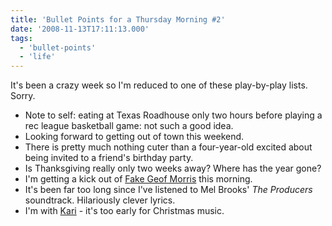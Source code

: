 ```yaml
---
title: 'Bullet Points for a Thursday Morning #2'
date: '2008-11-13T17:11:13.000'
tags:
  - 'bullet-points'
  - 'life'
---
```


It's been a crazy week so I'm reduced to one of these play-by-play lists. Sorry.

- Note to self: eating at Texas Roadhouse only two hours before playing a rec league basketball game: not such a good idea.
- Looking forward to getting out of town this weekend.
- There is pretty much nothing cuter than a four-year-old excited about being invited to a friend's birthday party.
- Is Thanksgiving really only two weeks away? Where has the year gone?
- I'm getting a kick out of [Fake Geof Morris](http://twitter.com/fakegfmorris/) this morning.
- It's been far too long since I've listened to Mel Brooks' _The Producers_ soundtrack. Hilariously clever lyrics.
- I'm with [Kari](http://rmfo-blogs.com/karibeth/archives/2008/11/12/i-can-hear-you/) - it's too early for Christmas music.
